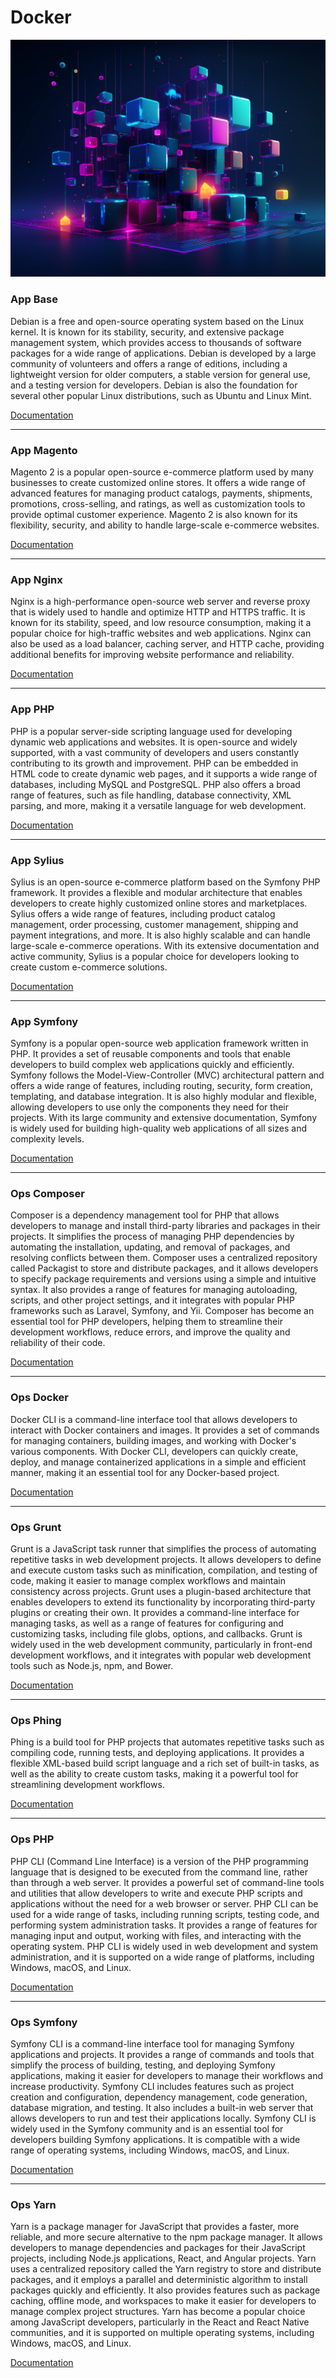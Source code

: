 # Docker

![Docker](icon.png)

### App Base

Debian is a free and open-source operating system based on the Linux kernel. It is known for its stability, security,
and extensive package management system, which provides access to thousands of software packages for a wide range of
applications. Debian is developed by a large community of volunteers and offers a range of editions, including a
lightweight version for older computers, a stable version for general use, and a testing version for developers. Debian
is also the foundation for several other popular Linux distributions, such as Ubuntu and Linux Mint.

[Documentation](app-base)

---

### App Magento

Magento 2 is a popular open-source e-commerce platform used by many businesses to create customized online stores. It
offers a wide range of advanced features for managing product catalogs, payments, shipments, promotions, cross-selling,
and ratings, as well as customization tools to provide optimal customer experience. Magento 2 is also known for its
flexibility, security, and ability to handle large-scale e-commerce websites.

[Documentation](app-magento)

---

### App Nginx

Nginx is a high-performance open-source web server and reverse proxy that is widely used to handle and optimize HTTP and
HTTPS traffic. It is known for its stability, speed, and low resource consumption, making it a popular choice for
high-traffic websites and web applications. Nginx can also be used as a load balancer, caching server, and HTTP cache,
providing additional benefits for improving website performance and reliability.

[Documentation](app-nginx)

---

### App PHP

PHP is a popular server-side scripting language used for developing dynamic web applications and websites. It is
open-source and widely supported, with a vast community of developers and users constantly contributing to its growth
and improvement. PHP can be embedded in HTML code to create dynamic web pages, and it supports a wide range of
databases, including MySQL and PostgreSQL. PHP also offers a broad range of features, such as file handling, database
connectivity, XML parsing, and more, making it a versatile language for web development.

[Documentation](app-php)

---

### App Sylius

Sylius is an open-source e-commerce platform based on the Symfony PHP framework. It provides a flexible and modular
architecture that enables developers to create highly customized online stores and marketplaces. Sylius offers a wide
range of features, including product catalog management, order processing, customer management, shipping and payment
integrations, and more. It is also highly scalable and can handle large-scale e-commerce operations. With its extensive
documentation and active community, Sylius is a popular choice for developers looking to create custom e-commerce
solutions.

[Documentation](app-sylius)

---

### App Symfony

Symfony is a popular open-source web application framework written in PHP. It provides a set of reusable components and
tools that enable developers to build complex web applications quickly and efficiently. Symfony follows the
Model-View-Controller (MVC) architectural pattern and offers a wide range of features, including routing, security, form
creation, templating, and database integration. It is also highly modular and flexible, allowing developers to use only
the components they need for their projects. With its large community and extensive documentation, Symfony is widely
used for building high-quality web applications of all sizes and complexity levels.

[Documentation](app-symfony)

---

### Ops Composer

Composer is a dependency management tool for PHP that allows developers to manage and install third-party libraries and
packages in their projects. It simplifies the process of managing PHP dependencies by automating the installation,
updating, and removal of packages, and resolving conflicts between them. Composer uses a centralized repository called
Packagist to store and distribute packages, and it allows developers to specify package requirements and versions using
a simple and intuitive syntax. It also provides a range of features for managing autoloading, scripts, and other project
settings, and it integrates with popular PHP frameworks such as Laravel, Symfony, and Yii. Composer has become an
essential tool for PHP developers, helping them to streamline their development workflows, reduce errors, and improve
the quality and reliability of their code.

[Documentation](ops-composer)

---

### Ops Docker

Docker CLI is a command-line interface tool that allows developers to interact with Docker containers and images. It
provides a set of commands for managing containers, building images, and working with Docker's various components. With
Docker CLI, developers can quickly create, deploy, and manage containerized applications in a simple and efficient
manner, making it an essential tool for any Docker-based project.

[Documentation](ops-docker)

---

### Ops Grunt

Grunt is a JavaScript task runner that simplifies the process of automating repetitive tasks in web development
projects. It allows developers to define and execute custom tasks such as minification, compilation, and testing of
code, making it easier to manage complex workflows and maintain consistency across projects. Grunt uses a plugin-based
architecture that enables developers to extend its functionality by incorporating third-party plugins or creating their
own. It provides a command-line interface for managing tasks, as well as a range of features for configuring and
customizing tasks, including file globs, options, and callbacks. Grunt is widely used in the web development community,
particularly in front-end development workflows, and it integrates with popular web development tools such as Node.js,
npm, and Bower.

[Documentation](ops-grunt)

---

### Ops Phing

Phing is a build tool for PHP projects that automates repetitive tasks such as compiling code, running tests, and
deploying applications. It provides a flexible XML-based build script language and a rich set of built-in tasks, as well
as the ability to create custom tasks, making it a powerful tool for streamlining development workflows.

[Documentation](ops-phing)

---

### Ops PHP

PHP CLI (Command Line Interface) is a version of the PHP programming language that is designed to be executed from the
command line, rather than through a web server. It provides a powerful set of command-line tools and utilities that
allow developers to write and execute PHP scripts and applications without the need for a web browser or server. PHP CLI
can be used for a wide range of tasks, including running scripts, testing code, and performing system administration
tasks. It provides a range of features for managing input and output, working with files, and interacting with the
operating system. PHP CLI is widely used in web development and system administration, and it is supported on a wide
range of platforms, including Windows, macOS, and Linux.

[Documentation](ops-php)

---

### Ops Symfony

Symfony CLI is a command-line interface tool for managing Symfony applications and projects. It provides a range of
commands and tools that simplify the process of building, testing, and deploying Symfony applications, making it easier
for developers to manage their workflows and increase productivity. Symfony CLI includes features such as project
creation and configuration, dependency management, code generation, database migration, and testing. It also includes a
built-in web server that allows developers to run and test their applications locally. Symfony CLI is widely used in the
Symfony community and is an essential tool for developers building Symfony applications. It is compatible with a wide
range of operating systems, including Windows, macOS, and Linux.

[Documentation](ops-symfony)

---

### Ops Yarn

Yarn is a package manager for JavaScript that provides a faster, more reliable, and more secure alternative to the npm
package manager. It allows developers to manage dependencies and packages for their JavaScript projects, including
Node.js applications, React, and Angular projects. Yarn uses a centralized repository called the Yarn registry to store
and distribute packages, and it employs a parallel and deterministic algorithm to install packages quickly and
efficiently. It also provides features such as package caching, offline mode, and workspaces to make it easier for
developers to manage complex project structures. Yarn has become a popular choice among JavaScript developers,
particularly in the React and React Native communities, and it is supported on multiple operating systems, including
Windows, macOS, and Linux.

[Documentation](ops-yarn)
